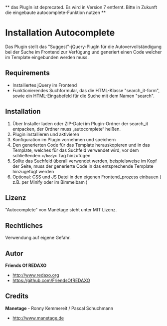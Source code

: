 ** das PlugIn ist deprecated. Es wird in Version 7 entfernt.
Bitte in Zukunft die eingebaute autocomplete-Funktion nutzen **

# Installation Autocomplete

Das Plugin stellt das "Suggest"-jQuery-PlugIn für die Autovervollständigung bei
der Suche im Frontend zur Verfügung und generiert einen Code welcher im Template
eingebunden werden muss.

## Requirements

* Installiertes jQuery im Frontend
* Funktionierendes Suchformular, das die HTML-Klasse "search_it-form",
  sowie ein HTML-Eingabefeld für die Suche mit dem Namen "search".

## Installation

1. Über Installer laden oder ZIP-Datei im Plugin-Ordner der search_it entpacken,
   der Ordner muss „autocomplete“ heißen.
2. Plugin installieren und aktivieren
3. Konfiguration im Plugin vornehmen und speichern
4. Den generierten Code für das Template herauskopieren und in das Template,
   welches für das Suchfeld verwendet wird, vor dem schließenden `</body>` Tag
   hinzufügen
5. Sollte das Suchfeld überall verwendet werden, beispielsweise im Kopf der
   Seite, muss der generierte Code in das entsprechende Template hinzugefügt
   werden
6. Optional: CSS und JS Datei in den eigenen Frontend_prozess einbauen ( z.B.
   per Minify oder im Bimmelbam )

## Lizenz

"Autocomplete" von Manétage steht unter MIT Lizenz.

## Rechtliches

Verwendung auf eigene Gefahr.

## Autor

**Friends Of REDAXO**

* http://www.redaxo.org
* https://github.com/FriendsOfREDAXO

## Credits

**Manetage** - Ronny Kemmereit / Pascal Schuchmann
* http://www.manetage.de
